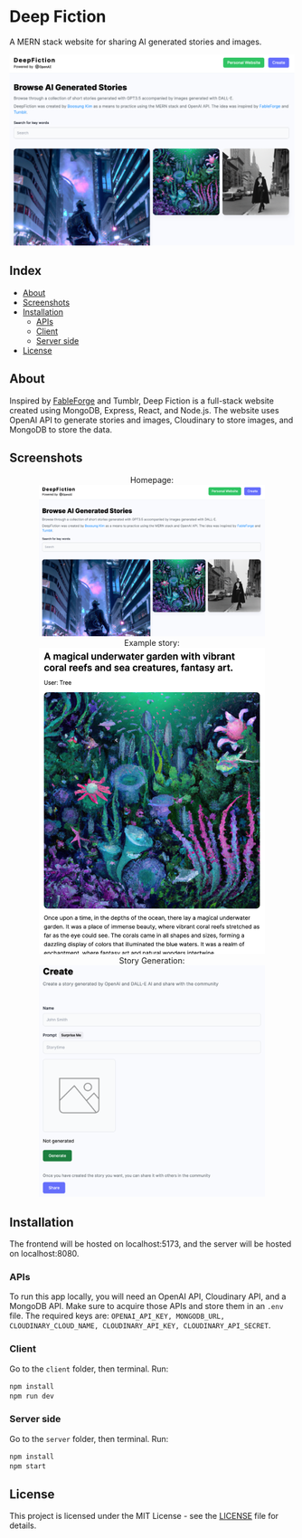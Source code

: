 # Deep Fiction <!-- omit in toc -->
A MERN stack website for sharing AI generated stories and images.

<p align="center">
<img src="images/homepage.png" width="800"/>
</p>

## Index <!-- omit in toc -->
- [About](#about)
- [Screenshots](#screenshots)
- [Installation](#installation)
  - [APIs](#apis)
  - [Client](#client)
  - [Server side](#server-side)
- [License](#license)

<a name="about"></a>
## About
Inspired by [FableForge](https://github.com/e-johnstonn/FableForge) and Tumblr, Deep Fiction is a full-stack website created using MongoDB, Express, React, and Node.js. The website uses OpenAI API to generate stories and images, Cloudinary to store images, and MongoDB to store the data.

<a name="screenshots"></a>
## Screenshots
<p align="center">
Homepage:<br>
<img src="images/homepage.png" width="400"/>
<br>
Example story:<br>
<img src="images/example.png" width="400"/>
<br>
Story Generation:<br>
<img src="images/generation.png" width="400"/>
</p>

<a name="installation"></a>
## Installation
The frontend will be hosted on localhost:5173, and the server will be hosted on localhost:8080.

### APIs
To run this app locally, you will need an OpenAI API, Cloudinary API, and a MongoDB API. Make sure to acquire those APIs and store them in an `.env` file. The required keys are: `OPENAI_API_KEY, MONGODB_URL, CLOUDINARY_CLOUD_NAME, CLOUDINARY_API_KEY, CLOUDINARY_API_SECRET`.

### Client 
Go to the `client` folder, then terminal. Run:

```bash
npm install
npm run dev
```

### Server side
Go to the `server` folder, then terminal. Run:

```bash
npm install
npm start
```

<a name="license"></a>
## License
This project is licensed under the MIT License - see the [LICENSE](./LICENSE) file for details.
